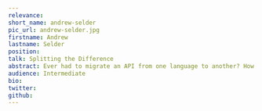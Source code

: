 ```yaml
---
relevance:
short_name: andrew-selder
pic_url: andrew-selder.jpg
firstname: Andrew
lastname: Selder
position:
talk: Splitting the Difference
abstract: Ever had to migrate an API from one language to another? How did you ensure accuracy? We ran into this problem at PepsiCo so we decided to build our own service to ensure correctness (in Elixir obviously). Come learn how we did it and how you can too!
audience: Intermediate
bio:
twitter:
github:
---
```

